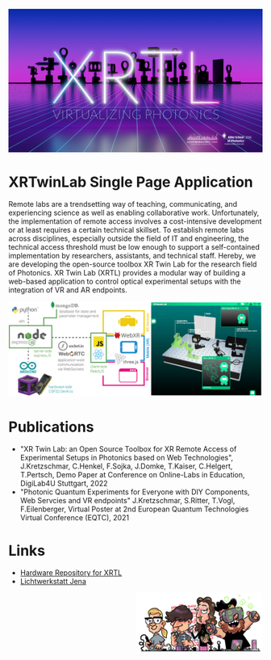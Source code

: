 ![XRTL Header Image](/rmMedia/xrtl_header.jpg "XRTL Header Image")

# XRTwinLab Single Page Application
Remote labs are a trendsetting way of teaching, communicating, and experiencing science as well as enabling collaborative work. Unfortunately, the implementation of remote access involves a cost-intensive development or at least requires a certain technical skillset. To establish remote labs across disciplines, especially outside the field of IT and engineering, the technical access threshold must be low enough to support a self-contained implementation by researchers, assistants, and technical staff. Hereby, we are developing the open-source toolbox XR Twin Lab for the research field of Photonics. XR Twin Lab (XRTL) provides a modular way of building a web-based application to control optical experimental setups with the integration of VR and AR endpoints.

![Architecture and Screenshot](/rmMedia/grafik_gesamt.png "Architecture and Screenshot of SPA")

# Publications
- "XR Twin Lab: an Open Source Toolbox for XR Remote Access of Experimental Setups in Photonics based on Web Technologies", J.Kretzschmar, C.Henkel, F.Sojka, J.Domke, T.Kaiser, C.Helgert, T.Pertsch, Demo Paper at Conference on Online-Labs in Education, DigiLab4U Stuttgart, 2022
- "Photonic Quantum Experiments for Everyone with DIY Components, Web Servcies and VR endpoints" J.Kretzschmar, S.Ritter, T.Vogl, F.Eilenberger, Virtual Poster at 2nd European Quantum Technologies Virtual Conference (EQTC), 2021

# Links
- [Hardware Repository for XRTL](https://github.com/Lichtwerkstatt/XRTL_Hardware)  
- [Lichtwerkstatt Jena](http://www.lichtwerkstatt-jena.de)

<p align="right">
<img src="rmMedia/xrtl_team.png" width="50%" />
</p>
